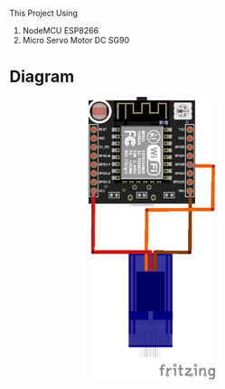 This Project Using

1. NodeMCU ESP8266
2. Micro Servo Motor DC SG90

# Diagram

<p align="center">
  <img height="500px" src="diagram.png">
</p>

